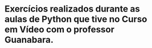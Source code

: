 # Exercícios realizados durante as aulas de Python que tive no Curso em Vídeo com o professor Guanabara.
